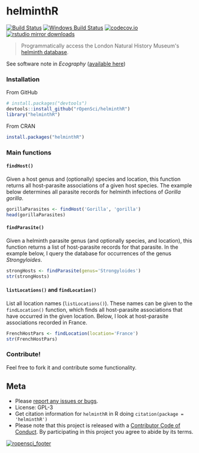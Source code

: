 helminthR
=======

[![Build Status](https://travis-ci.org/ropensci/helminthR.svg?branch=master)](https://travis-ci.org/ropensci/helminthR)
[![Windows Build Status](https://ci.appveyor.com/api/projects/status/rmq9euldm5gy9qup?svg=true)](https://ci.appveyor.com/project/taddallas/helminthr)
[![codecov.io](https://codecov.io/github/ropensci/helminthR/coverage.svg?branch=master)](https://codecov.io/github/ropensci/helminthR?branch=master)
[![rstudio mirror downloads](http://cranlogs.r-pkg.org/badges/helminthR)](https://github.com/metacran/cranlogs.app)


> Programmatically access the London Natural History Museum's [helminth database](http://www.nhm.ac.uk/research-curation/scientific-resources/taxonomy-systematics/host-parasites/index.html).

See software note in _Ecography_ ([available here](http://onlinelibrary.wiley.com/doi/10.1111/ecog.02131/full))


### Installation

From GitHub


```r
# install.packages("devtools")
devtools::install_github("rOpenSci/helminthR")
library("helminthR")
```

From CRAN


```r
install.packages("helminthR")
```



### Main functions

#### `findHost()`

Given a host genus and (optionally) species and location, this function returns all host-parasite associations of a given host species. The example below determines all parasite records for helminth infections of _Gorilla gorilla_.


```r
gorillaParasites <- findHost('Gorilla', 'gorilla')
head(gorillaParasites)
```

#### `findParasite()`

Given a helminth parasite genus (and optionally species, and location), this function returns a list of host-parasite records for that parasite. In the example below, I query the database for occurrences of the genus _Strongyloides_.


```r
strongHosts <- findParasite(genus='Strongyloides')
str(strongHosts)
```



#### `listLocations()` and `findLocation()`

List all location names (`listLocations()`). These names can be given to the `findLocation()` function, which finds all host-parasite associations that have occurred in the given location. Below, I look at host-parasite associations recorded in France.



```r
FrenchHostPars <- findLocation(location='France')
str(FrenchHostPars)
```




### Contribute!

Feel free to fork it and contribute some functionality.  



## Meta

* Please [report any issues or bugs](https://github.com/ropensci/helminthR/issues).
* License: GPL-3
* Get citation information for `helminthR` in R doing `citation(package = 'helminthR')`
* Please note that this project is released with a [Contributor Code of Conduct](CONDUCT.md).
By participating in this project you agree to abide by its terms.

[![ropensci_footer](https://ropensci.org/public_images/github_footer.png)](https://ropensci.org)
